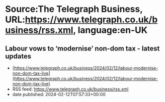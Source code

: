 # Source:The Telegraph Business, URL:https://www.telegraph.co.uk/business/rss.xml, language:en-UK

## Labour vows to ‘modernise’ non-dom tax - latest updates
 - [https://www.telegraph.co.uk/business/2024/02/12/labour-modernise-non-dom-tax-live](https://www.telegraph.co.uk/business/2024/02/12/labour-modernise-non-dom-tax-live)
 - RSS feed: https://www.telegraph.co.uk/business/rss.xml
 - date published: 2024-02-12T07:57:33+00:00



